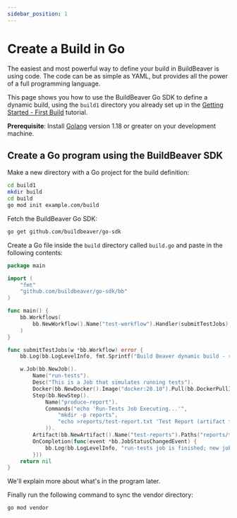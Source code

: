 ```yaml
---
sidebar_position: 1
---
```


# Create a Build in Go

The easiest and most powerful way to define your build in BuildBeaver is using code. The code can
be as simple as YAML, but provides all the power of a full programming language.

This page shows you how to use the BuildBeaver Go SDK to define a dynamic build, using the ``build1`` directory you
already set up in the [Getting Started - First Build](../category/getting-started---first-build/) tutorial.

**Prerequisite**: Install [Golang](https://go.dev/doc/install) version 1.18 or greater on your development machine.

## Create a Go program using the BuildBeaver SDK

Make a new directory with a Go project for the build definition:

```bash
cd build1
mkdir build
cd build
go mod init example.com/build
````

Fetch the BuildBeaver Go SDK:

```bash
go get github.com/buildbeaver/go-sdk
```
Create a Go file inside the ``build`` directory called `build.go` and paste in the following contents:

```go
package main

import (
    "fmt"
    "github.com/buildbeaver/go-sdk/bb"
)

func main() {
    bb.Workflows(
        bb.NewWorkflow().Name("test-workflow").Handler(submitTestJobs),
    )
}

func submitTestJobs(w *bb.Workflow) error {
    bb.Log(bb.LogLevelInfo, fmt.Sprintf("Build Beaver dynamic build - running workflow '%s'", w.GetName()))

    w.Job(bb.NewJob().
        Name("run-tests").
        Desc("This is a Job that simulates running tests").
        Docker(bb.NewDocker().Image("docker:20.10").Pull(bb.DockerPullIfNotExists)).
        Step(bb.NewStep().
            Name("produce-report").
            Commands("echo 'Run-Tests Job Executing...'",
                "mkdir -p reports",
                "echo >reports/test-report.txt 'Test Report (artifact from the run-tests job)'",
            )).
        Artifact(bb.NewArtifact().Name("test-reports").Paths("reports/test-report.txt")).
        OnCompletion(func(event *bb.JobStatusChangedEvent) {
            bb.Log(bb.LogLevelInfo, "run-tests job is finished; new jobs could be added here")
        }))
    return nil
}
```
We'll explain more about what's in the program later.

Finally run the following command to sync the vendor directory:

```bash
go mod vendor
```
